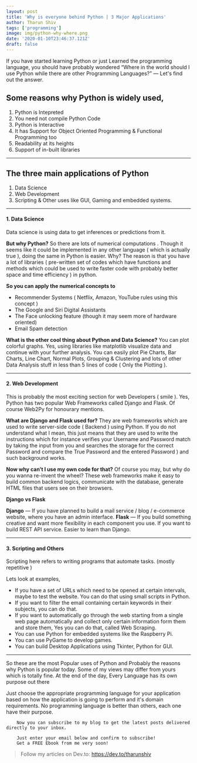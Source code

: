```yaml
---
layout: post
title: 'Why is everyone behind Python | 3 Major Applications'
author: Tharun Shiv
tags: ['programming']
image: img/python-why-where.png
date: '2020-01-10T23:46:37.121Z'
draft: false
---
```


If you have started learning Python or just Learned the programming language, you should have probably wondered “Where in the world should I use Python while there are other Programming Languages?” — Let's find out the answer.

## Some reasons why Python is widely used,

1. Python is Intepreted
2. You need not compile Python Code
3. Python is Interactive
4. It has Support for Object Oriented Programming & Functional Programming too
5. Readability at its heights
6. Support of in-built libraries

---

## The three main applications of Python

1. Data Science
2. Web Development
3. Scripting & Other uses like GUI, Gaming and embedded systems.

---

#### 1. Data Science

Data science is using data to get inferences or predictions from it.

**But why Python?**
So there are lots of numerical computations . Though it seems like it could be implemented in any other language ( which is actually true ), doing the same in Python is easier. Why? The reason is that you have a lot of libraries ( pre-written set of codes which have functions and methods which could be used to write faster code with probably better space and time efficiency ) in python.

**So you can apply the numerical concepts to**

- Recommender Systems ( Netflix, Amazon, YouTube rules using this concept )
- The Google and Siri Digital Assistants
- The Face unlocking feature (though it may seem more of hardware oriented)
- Email Spam detection

**What is the other cool thing about Python and Data Science?**
You can plot colorful graphs. Yes, using libraries like matplotlib visualize data and continue with your further analysis. You can easily plot Pie Charts, Bar Charts, Line Chart, Normal Plots, Grouping & Clustering and lots of other Data Analysis stuff in less than 5 lines of code ( Only the Plotting ).

---

#### 2. Web Development

This is probably the most exciting section for web Developers ( smile ). Yes, Python has two popular Web Frameworks called Django and Flask. Of course Web2Py for honourary mentions.

**What are Django and Flask used for?**
They are web frameworks which are used to write server-side code ( Backend ) using Python. If you do not understand what I mean, this just means that they are used to write the instructions which for instance verifies your Username and Password match by taking the input from you and searches the storage for the correct Password and compare the True Password and the entered Password ) and such background works.

**Now why can’t I use my own code for that?**
Of course you may, but why do you wanna re-invent the wheel? These web frameworks make it easy to build common backend logics, communicate with the database, generate HTML files that users see on their browsers.

**Django vs Flask**

**Django** — If you have planned to build a mail service / blog / e-commerce website, where you have an admin interface.
**Flask** — If you build something creative and want more flexibility in each component you use. If you want to build REST API service. Easier to learn than Django.

---

#### 3. Scripting and Others

Scripting here refers to writing programs that automate tasks. (mostly repetitive )

Lets look at examples,

- If you have a set of URLs which need to be opened at certain intervals, maybe to test the website. You can do that using small scripts in Python.
- If you want to filter the email containing certain keywords in their subjects, you can do that.
- If you want to automatically go through the web starting from a single web page automatically and collect only certain information form them and store them, Yes you can do that, called Web Scraping.
- You can use Python for embedded systems like the Raspberry Pi.
- You can use PyGame to develop games.
- You can build Desktop Applications using Tkinter, Python for GUI.

---

So these are the most Popular uses of Python and Probably the reasons why Python is popular today. Some of my views may differ from yours which is totally fine. At the end of the day, Every Language has its own purpose out there

Just choose the appropriate programming language for your application based on how the application is going to perform and it's domain requirements. No programming language is better than others, each one have their purpose.

        Now you can subscribe to my blog to get the latest posts delivered directly to your inbox.

        Just enter your email below and confirm to subscribe!
        Get a FREE Ebook from me very soon!

> Follow my articles on Dev.to: https://dev.to/tharunshiv
